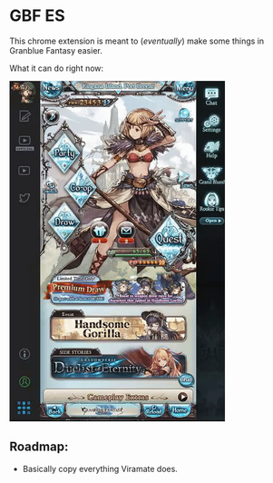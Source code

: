 # GBF ES

This chrome extension is meant to (*eventually*) make some things in Granblue Fantasy easier.

What it can do right now:

![progress so far](https://raw.githubusercontent.com/andrensegura/gbfes/master/images/sofar.gif)

## Roadmap:

- Basically copy everything Viramate does.